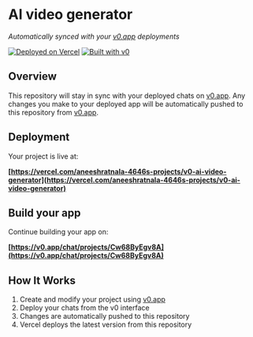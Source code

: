 # AI video generator

*Automatically synced with your [v0.app](https://v0.app) deployments*

[![Deployed on Vercel](https://img.shields.io/badge/Deployed%20on-Vercel-black?style=for-the-badge&logo=vercel)](https://vercel.com/aneeshratnala-4646s-projects/v0-ai-video-generator)
[![Built with v0](https://img.shields.io/badge/Built%20with-v0.app-black?style=for-the-badge)](https://v0.app/chat/projects/Cw68ByEgv8A)

## Overview

This repository will stay in sync with your deployed chats on [v0.app](https://v0.app).
Any changes you make to your deployed app will be automatically pushed to this repository from [v0.app](https://v0.app).

## Deployment

Your project is live at:

**[https://vercel.com/aneeshratnala-4646s-projects/v0-ai-video-generator](https://vercel.com/aneeshratnala-4646s-projects/v0-ai-video-generator)**

## Build your app

Continue building your app on:

**[https://v0.app/chat/projects/Cw68ByEgv8A](https://v0.app/chat/projects/Cw68ByEgv8A)**

## How It Works

1. Create and modify your project using [v0.app](https://v0.app)
2. Deploy your chats from the v0 interface
3. Changes are automatically pushed to this repository
4. Vercel deploys the latest version from this repository